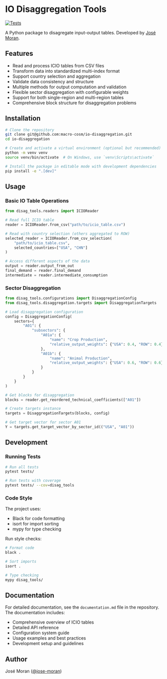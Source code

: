 # IO Disaggregation Tools

[![Tests](https://github.com/macro-cosm/io-disaggregation/actions/workflows/test.yml/badge.svg?branch=main)](https://github.com/macro-cosm/io-disaggregation/actions/workflows/test.yml)

A Python package to disagregate input-output tables. Developed by [José Moran](https://github.com/jose-moran).

## Features

- Read and process ICIO tables from CSV files
- Transform data into standardized multi-index format
- Support country selection and aggregation
- Validate data consistency and structure
- Multiple methods for output computation and validation
- Flexible sector disaggregation with configurable weights
- Support for both single-region and multi-region tables
- Comprehensive block structure for disaggregation problems

## Installation

```bash
# Clone the repository
git clone git@github.com:macro-cosm/io-disaggregation.git
cd io-disaggregation

# Create and activate a virtual environment (optional but recommended)
python -m venv venv
source venv/bin/activate  # On Windows, use `venv\Scripts\activate`

# Install the package in editable mode with development dependencies
pip install -e ".[dev]"
```

## Usage

### Basic IO Table Operations
```python
from disag_tools.readers import ICIOReader

# Read full ICIO table
reader = ICIOReader.from_csv("path/to/icio_table.csv")

# Read with country selection (others aggregated to ROW)
selected_reader = ICIOReader.from_csv_selection(
    "path/to/icio_table.csv",
    selected_countries=["USA", "CHN"]
)

# Access different aspects of the data
output = reader.output_from_out
final_demand = reader.final_demand
intermediate = reader.intermediate_consumption
```

### Sector Disaggregation
```python
from disag_tools.configurations import DisaggregationConfig
from disag_tools.disaggregation.targets import DisaggregationTargets

# Load disaggregation configuration
config = DisaggregationConfig(
    sectors={
        "A01": {
            "subsectors": {
                "A01a": {
                    "name": "Crop Production",
                    "relative_output_weights": {"USA": 0.4, "ROW": 0.4}
                },
                "A01b": {
                    "name": "Animal Production",
                    "relative_output_weights": {"USA": 0.6, "ROW": 0.6}
                }
            }
        }
    }
)

# Get blocks for disaggregation
blocks = reader.get_reordered_technical_coefficients(["A01"])

# Create targets instance
targets = DisaggregationTargets(blocks, config)

# Get target vector for sector A01
Y = targets.get_target_vector_by_sector_id(("USA", "A01"))
```

## Development

### Running Tests

```bash
# Run all tests
pytest tests/

# Run tests with coverage
pytest tests/ --cov=disag_tools
```

### Code Style

The project uses:
- Black for code formatting
- isort for import sorting
- mypy for type checking

Run style checks:
```bash
# Format code
black .

# Sort imports
isort .

# Type checking
mypy disag_tools/
```

## Documentation

For detailed documentation, see the `documentation.md` file in the repository. The documentation includes:

- Comprehensive overview of ICIO tables
- Detailed API reference
- Configuration system guide
- Usage examples and best practices
- Development setup and guidelines


## Author

José Moran ([@jose-moran](https://github.com/jose-moran)) 